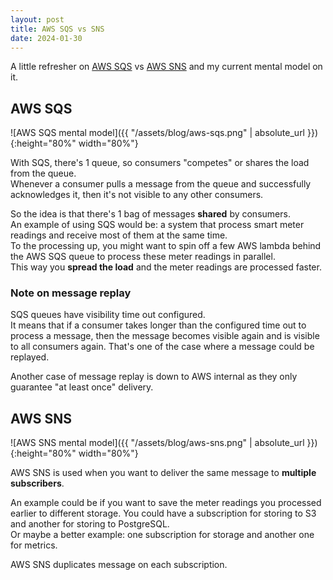 ```yaml
---
layout: post
title: AWS SQS vs SNS
date: 2024-01-30
---
```


A little refresher on [AWS SQS](https://aws.amazon.com/sqs/) vs [AWS SNS](https://aws.amazon.com/sns/) and my current mental model on it.

## AWS SQS

![AWS SQS mental model]({{ "/assets/blog/aws-sqs.png" | absolute_url }}){:height="80%" width="80%"}

With SQS, there's 1 queue, so consumers "competes" or shares the load from the queue.  
Whenever a consumer pulls a message from the queue and successfully acknowledges it, then it's not visible to any other consumers.

So the idea is that there's 1 bag of messages **shared** by consumers.  
An example of using SQS would be: a system that process smart meter readings and receive most of them at the same time.  
To the processing up, you might want to spin off a few AWS lambda behind the AWS SQS queue to process these meter readings in parallel.  
This way you **spread the load** and the meter readings are processed faster.

### Note on message replay

SQS queues have visibility time out configured.  
It means that if a consumer takes longer than the configured time out to process a message, then the message becomes visible again and is visible to all consumers again.
That's one of the case where a message could be replayed.

Another case of message replay is down to AWS internal as they only guarantee "at least once" delivery.

## AWS SNS

![AWS SNS mental model]({{ "/assets/blog/aws-sns.png" | absolute_url }}){:height="80%" width="80%"}

AWS SNS is used when you want to deliver the same message to **multiple subscribers**.

An example could be if you want to save the meter readings you processed earlier to different storage. You could have a subscription for storing to S3 and another for storing to PostgreSQL.  
Or maybe a better example: one subscription for storage and another one for metrics.

AWS SNS duplicates message on each subscription.
